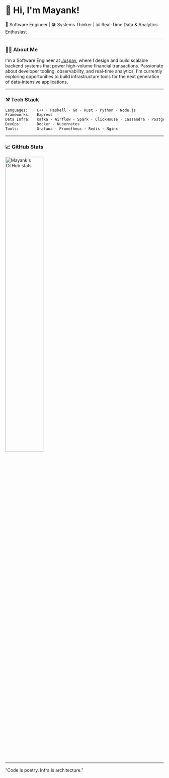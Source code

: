 # 👋 Hi, I'm Mayank!

🚀 Software Engineer | 🛠️ Systems Thinker | 📊 Real-Time Data & Analytics Enthusiast

---

### 🧑‍💻 About Me

I'm a Software Engineer at [Juspay](https://juspay.in), where I design and build scalable backend systems that power high-volume financial transactions. Passionate about developer tooling, observability, and real-time analytics, I'm currently exploring opportunities to build infrastructure tools for the next generation of data-intensive applications.

---

### ⚒️ Tech Stack

```bash
Languages:    C++ · Haskell · Go · Rust · Python · Node.js
Frameworks:   Express
Data Infra:   Kafka · Airflow · Spark · ClickHouse · Cassandra · PostgreSQL
DevOps:       Docker · Kubernetes
Tools:        Grafana · Prometheus · Redis · Nginx
```

---

### 📈 GitHub Stats
<p align="left"> <img src="https://github-readme-stats.vercel.app/api?username=mayank-17&show_icons=true&theme=gruvbox" alt="Mayank's GitHub stats" width="49%"/></p>

---

“Code is poetry. Infra is architecture.”
